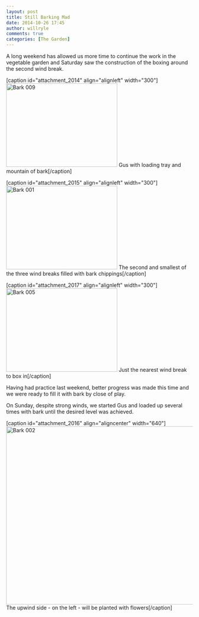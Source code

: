 ```yaml
---
layout: post
title: Still Barking Mad
date: 2014-10-26 17:45
author: willryle
comments: true
categories: [The Garden]
---
```

A long weekend has allowed us more time to continue the work in the vegetable garden and Saturday saw the construction of the boxing around the second wind break.

<!--more-->

[caption id="attachment_2014" align="alignleft" width="300"]<a href="https://willryle.files.wordpress.com/2014/10/bark-009.jpg" target="_blank"><img class="wp-image-2014 size-medium" src="https://willryle.files.wordpress.com/2014/10/bark-009.jpg?w=300" alt="Bark 009" width="300" height="225" /></a> Gus with loading tray and mountain of bark[/caption]

[caption id="attachment_2015" align="alignleft" width="300"]<a href="https://willryle.files.wordpress.com/2014/10/bark-001.jpg"><img class="wp-image-2015 size-medium" src="https://willryle.files.wordpress.com/2014/10/bark-001.jpg?w=300" alt="Bark 001" width="300" height="225" /></a> The second and smallest of the three wind breaks filled with bark chippings[/caption]

[caption id="attachment_2017" align="alignleft" width="300"]<a href="https://willryle.files.wordpress.com/2014/10/bark-005.jpg" target="_blank"><img class="wp-image-2017 size-medium" src="https://willryle.files.wordpress.com/2014/10/bark-005.jpg?w=300" alt="Bark 005" width="300" height="225" /></a> Just the nearest wind break to box in[/caption]

Having had practice last weekend, better progress was made this time and we were ready to fill it with bark by close of play.

On Sunday, despite strong winds, we started Gus and loaded up several times with bark until the desired level was achieved.

[caption id="attachment_2016" align="aligncenter" width="640"]<a href="https://willryle.files.wordpress.com/2014/10/bark-0021.jpg" target="_blank"><img class="wp-image-2016 size-large" src="https://willryle.files.wordpress.com/2014/10/bark-0021.jpg?w=640" alt="Bark 002" width="640" height="480" /></a> The upwind side - on the left - will be planted with flowers[/caption]
